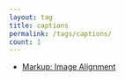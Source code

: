 ```yaml
---
layout: tag
title: captions
permalink: /tags/captions/
count: 1
---
```


- [Markup: Image Alignment](https://mmistakes.github.io/minimal-mistakes/markup/markup-image-alignment/)
